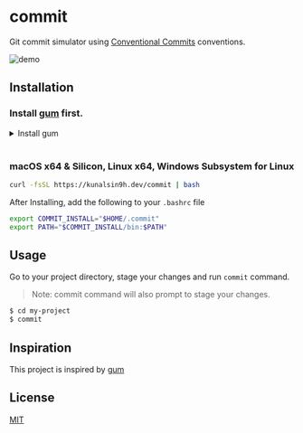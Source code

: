 # commit
Git commit simulator using [Conventional Commits](https://www.conventionalcommits.org/en/v1.0.0/) conventions.

![demo](https://user-images.githubusercontent.com/82411321/188562957-5b54ac73-ae61-43a0-9735-233bcb1405c3.gif)

## Installation
### Install [gum](https://github.com/charmbracelet/gum#installation) first.

<details>
<summary> Install gum </summary>

Use a package manager:

```bash
# macOS or Linux
brew install gum

# Arch Linux (btw)
pacman -S gum

# Nix
nix-env -iA nixpkgs.gum

# Debian/Ubuntu
echo 'deb [trusted=yes] https://repo.charm.sh/apt/ /' | sudo tee /etc/apt/sources.list.d/charm.list
sudo apt update && sudo apt install gum

# Fedora
echo '[charm]
name=Charm
baseurl=https://repo.charm.sh/yum/
enabled=1
gpgcheck=0' | sudo tee /etc/yum.repos.d/charm.repo
sudo yum install gum
```

Or download it:

* [Packages](https://github.com/charmbracelet/gum/releases) are available in Debian and RPM formats
* [Binaries](https://github.com/charmbracelet/gum/releases) are available for Linux, macOS, and Windows

Or just install it with `go`:

```bash
go install github.com/charmbracelet/gum@latest
```
</details>

<br>

### macOS x64 & Silicon, Linux x64, Windows Subsystem for Linux
```bash
curl -fsSL https://kunalsin9h.dev/commit | bash
```
After Installing, add the following to your `.bashrc` file
```bash
export COMMIT_INSTALL="$HOME/.commit"
export PATH="$COMMIT_INSTALL/bin:$PATH"
```

## Usage
Go to your project directory, stage your changes and run `commit` command.
> Note: commit command will also prompt to stage your changes.
```bash
$ cd my-project
$ commit
```

## Inspiration
This project is inspired by [gum](https://github.com/charmbracelet/gum)

## License
[MIT](https://github.com/KunalSin9h/commit/blob/master/LICENSE)

